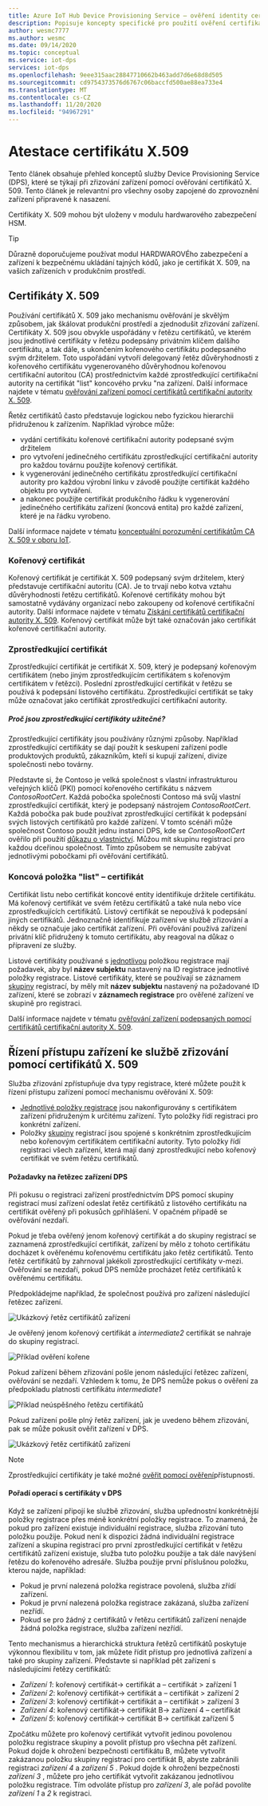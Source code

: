 ```yaml
---
title: Azure IoT Hub Device Provisioning Service – ověření identity certifikátu X. 509
description: Popisuje koncepty specifické pro použití ověření certifikátu X. 509 se službou Device Provisioning Service (DPS) a IoT Hub
author: wesmc7777
ms.author: wesmc
ms.date: 09/14/2020
ms.topic: conceptual
ms.service: iot-dps
services: iot-dps
ms.openlocfilehash: 9eee315aac28847710662b463add7d6e68d8d505
ms.sourcegitcommit: cd9754373576d6767c06baccfd500ae88ea733e4
ms.translationtype: MT
ms.contentlocale: cs-CZ
ms.lasthandoff: 11/20/2020
ms.locfileid: "94967291"
---
```

# <a name="x509-certificate-attestation"></a>Atestace certifikátu X.509

Tento článek obsahuje přehled konceptů služby Device Provisioning Service (DPS), které se týkají při zřizování zařízení pomocí ověřování certifikátů X. 509. Tento článek je relevantní pro všechny osoby zapojené do zprovoznění zařízení připravené k nasazení.

Certifikáty X. 509 mohou být uloženy v modulu hardwarového zabezpečení HSM.

> [!TIP]
> Důrazně doporučujeme používat modul HARDWAROVÉho zabezpečení a zařízení k bezpečnému ukládání tajných kódů, jako je certifikát X. 509, na vašich zařízeních v produkčním prostředí.


## <a name="x509-certificates"></a>Certifikáty X. 509

Používání certifikátů X. 509 jako mechanismu ověřování je skvělým způsobem, jak škálovat produkční prostředí a zjednodušit zřizování zařízení. Certifikáty X. 509 jsou obvykle uspořádány v řetězu certifikátů, ve kterém jsou jednotlivé certifikáty v řetězu podepsány privátním klíčem dalšího certifikátu, a tak dále, s ukončením kořenového certifikátu podepsaného svým držitelem. Toto uspořádání vytvoří delegovaný řetěz důvěryhodnosti z kořenového certifikátu vygenerovaného důvěryhodnou kořenovou certifikační autoritou (CA) prostřednictvím každé zprostředkující certifikační autority na certifikát "list" koncového prvku "na zařízení. Další informace najdete v tématu [ověřování zařízení pomocí certifikátů certifikační autority X. 509](../iot-hub/iot-hub-x509ca-overview.md). 

Řetěz certifikátů často představuje logickou nebo fyzickou hierarchii přidruženou k zařízením. Například výrobce může:
- vydání certifikátu kořenové certifikační autority podepsané svým držitelem
- pro vytvoření jedinečného certifikátu zprostředkující certifikační autority pro každou továrnu použijte kořenový certifikát.
- k vygenerování jedinečného certifikátu zprostředkující certifikační autority pro každou výrobní linku v závodě použijte certifikát každého objektu pro vytváření.
- a nakonec použijte certifikát produkčního řádku k vygenerování jedinečného certifikátu zařízení (koncová entita) pro každé zařízení, které je na řádku vyrobeno. 

Další informace najdete v tématu [konceptuální porozumění certifikátům CA X. 509 v oboru IoT](../iot-hub/iot-hub-x509ca-concept.md). 

### <a name="root-certificate"></a>Kořenový certifikát

Kořenový certifikát je certifikát X. 509 podepsaný svým držitelem, který představuje certifikační autoritu (CA). Je to trvají nebo kotva vztahu důvěryhodnosti řetězu certifikátů. Kořenové certifikáty mohou být samostatně vydávány organizací nebo zakoupeny od kořenové certifikační autority. Další informace najdete v tématu [Získání certifikátů certifikační autority X. 509](../iot-hub/iot-hub-security-x509-get-started.md#get-x509-ca-certificates). Kořenový certifikát může být také označován jako certifikát kořenové certifikační autority.

### <a name="intermediate-certificate"></a>Zprostředkující certifikát

Zprostředkující certifikát je certifikát X. 509, který je podepsaný kořenovým certifikátem (nebo jiným zprostředkujícím certifikátem s kořenovým certifikátem v řetězci). Poslední zprostředkující certifikát v řetězu se používá k podepsání listového certifikátu. Zprostředkující certifikát se taky může označovat jako certifikát zprostředkující certifikační autority.

##### <a name="why-are-intermediate-certs-useful"></a>Proč jsou zprostředkující certifikáty užitečné?
Zprostředkující certifikáty jsou používány různými způsoby. Například zprostředkující certifikáty se dají použít k seskupení zařízení podle produktových produktů, zákazníkům, kteří si kupují zařízení, divize společnosti nebo továrny. 

Představte si, že Contoso je velká společnost s vlastní infrastrukturou veřejných klíčů (PKI) pomocí kořenového certifikátu s názvem *ContosoRootCert*. Každá pobočka společnosti Contoso má svůj vlastní zprostředkující certifikát, který je podepsaný nástrojem *ContosoRootCert*. Každá pobočka pak bude používat zprostředkující certifikát k podepsání svých listových certifikátů pro každé zařízení. V tomto scénáři může společnost Contoso použít jednu instanci DPS, kde se *ContosoRootCert* ověřilo při použití [důkazu o vlastnictví](./how-to-verify-certificates.md). Můžou mít skupinu registrací pro každou dceřinou společnost. Tímto způsobem se nemusíte zabývat jednotlivými pobočkami při ověřování certifikátů.


### <a name="end-entity-leaf-certificate"></a>Koncová položka "list" – certifikát

Certifikát listu nebo certifikát koncové entity identifikuje držitele certifikátu. Má kořenový certifikát ve svém řetězu certifikátů a také nula nebo více zprostředkujících certifikátů. Listový certifikát se nepoužívá k podepsání jiných certifikátů. Jednoznačně identifikuje zařízení ve službě zřizování a někdy se označuje jako certifikát zařízení. Při ověřování používá zařízení privátní klíč přidružený k tomuto certifikátu, aby reagoval na důkaz o přípravení ze služby.

Listové certifikáty používané s [jednotlivou](./concepts-service.md#individual-enrollment) položkou registrace mají požadavek, aby byl **název subjektu** nastavený na ID registrace jednotlivé položky registrace. Listové certifikáty, které se používají se záznamem [skupiny](./concepts-service.md#enrollment-group) registrací, by měly mít **název subjektu** nastavený na požadované ID zařízení, které se zobrazí v **záznamech registrace** pro ověřené zařízení ve skupině pro registraci.

Další informace najdete v tématu [ověřování zařízení podepsaných pomocí certifikátů certifikační autority X. 509](../iot-hub/iot-hub-x509ca-overview.md#authenticating-devices-signed-with-x509-ca-certificates).

## <a name="controlling-device-access-to-the-provisioning-service-with-x509-certificates"></a>Řízení přístupu zařízení ke službě zřizování pomocí certifikátů X. 509

Služba zřizování zpřístupňuje dva typy registrace, které můžete použít k řízení přístupu zařízení pomocí mechanismu ověřování X. 509:  

- [Jednotlivé položky registrace](./concepts-service.md#individual-enrollment) jsou nakonfigurovány s certifikátem zařízení přidruženým k určitému zařízení. Tyto položky řídí registraci pro konkrétní zařízení.
- Položky [skupiny](./concepts-service.md#enrollment-group) registrací jsou spojené s konkrétním zprostředkujícím nebo kořenovým certifikátem certifikační autority. Tyto položky řídí registraci všech zařízení, která mají daný zprostředkující nebo kořenový certifikát ve svém řetězu certifikátů. 

#### <a name="dps-device-chain-requirements"></a>Požadavky na řetězec zařízení DPS

Při pokusu o registraci zařízení prostřednictvím DPS pomocí skupiny registrací musí zařízení odeslat řetěz certifikátů z listového certifikátu na certifikát ověřený při pokusůch [o](how-to-verify-certificates.md)přihlášení. V opačném případě se ověřování nezdaří.

Pokud je třeba ověřený jenom kořenový certifikát a do skupiny registrací se zaznamená zprostředkující certifikát, zařízení by mělo z tohoto certifikátu docházet k ověřenému kořenovému certifikátu jako řetěz certifikátů. Tento řetěz certifikátů by zahrnoval jakékoli zprostředkující certifikáty v-mezi. Ověřování se nezdaří, pokud DPS nemůže procházet řetěz certifikátů k ověřenému certifikátu.

Předpokládejme například, že společnost používá pro zařízení následující řetězec zařízení.

![Ukázkový řetěz certifikátů zařízení](./media/concepts-x509-attestation/example-device-cert-chain.png) 

Je ověřený jenom kořenový certifikát a *intermediate2* certifikát se nahraje do skupiny registrací.

![Příklad ověření kořene](./media/concepts-x509-attestation/example-root-verified.png) 

Pokud zařízení během zřizování pošle jenom následující řetězec zařízení, ověřování se nezdaří. Vzhledem k tomu, že DPS nemůže pokus o ověření za předpokladu platnosti certifikátu *intermediate1*

![Příklad neúspěšného řetězu certifikátů](./media/concepts-x509-attestation/example-fail-cert-chain.png) 

Pokud zařízení pošle plný řetěz zařízení, jak je uvedeno během zřizování, pak se může pokusit ověřit zařízení v DPS.

![Ukázkový řetěz certifikátů zařízení](./media/concepts-x509-attestation/example-device-cert-chain.png) 




> [!NOTE]
> Zprostředkující certifikáty je také možné [ověřit pomocí ověření](how-to-verify-certificates.md)přístupnosti.


#### <a name="dps-order-of-operations-with-certificates"></a>Pořadí operací s certifikáty v DPS
Když se zařízení připojí ke službě zřizování, služba upřednostní konkrétnější položky registrace přes méně konkrétní položky registrace. To znamená, že pokud pro zařízení existuje individuální registrace, služba zřizování tuto položku použije. Pokud není k dispozici žádná individuální registrace zařízení a skupina registrací pro první zprostředkující certifikát v řetězu certifikátů zařízení existuje, služba tuto položku použije a tak dále navýšení řetězu do kořenového adresáře. Služba použije první příslušnou položku, kterou najde, například:

- Pokud je první nalezená položka registrace povolená, služba zřídí zařízení.
- Pokud je první nalezená položka registrace zakázaná, služba zařízení nezřídí.  
- Pokud se pro žádný z certifikátů v řetězu certifikátů zařízení nenajde žádná položka registrace, služba zařízení nezřídí. 

Tento mechanismus a hierarchická struktura řetězů certifikátů poskytuje výkonnou flexibilitu v tom, jak můžete řídit přístup pro jednotlivá zařízení a také pro skupiny zařízení. Představte si například pět zařízení s následujícími řetězy certifikátů: 

- *Zařízení 1*: kořenový certifikát-> certifikát a – certifikát > zařízení 1
- *Zařízení 2*: kořenový certifikát-> certifikát a – certifikát > zařízení 2
- *Zařízení 3*: kořenový certifikát-> certifikát a – certifikát > zařízení 3
- *Zařízení 4*: kořenový certifikát-> certifikát B-> zařízení 4 – certifikát
- *Zařízení 5*: kořenový certifikát-> certifikát B-> certifikát zařízení 5

Zpočátku můžete pro kořenový certifikát vytvořit jedinou povolenou položku registrace skupiny a povolit přístup pro všechna pět zařízení. Pokud dojde k ohrožení bezpečnosti certifikátu B, můžete vytvořit zakázanou položku skupiny registrací pro certifikát B, abyste zabránili registraci *zařízení 4* a *zařízení 5* . Pokud dojde k ohrožení bezpečnosti *zařízení 3* , můžete pro jeho certifikát vytvořit zakázanou jednotlivou položku registrace. Tím odvoláte přístup pro *zařízení 3*, ale pořád povolíte *zařízení 1* a *2* k registraci.